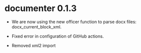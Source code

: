 # documenter 0.1.3

* We are now using the new officer function to parse docx files: docx_current_block_xml.


* Fixed error in configuration of GitHub actions.


* Removed xml2 import



